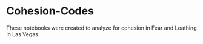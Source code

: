 # Cohesion-Codes
These notebooks were created to analyze for cohesion in Fear and Loathing in Las Vegas.
